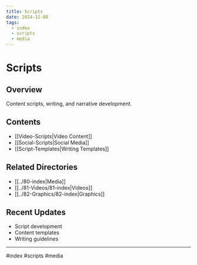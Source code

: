 ```yaml
---
title: Scripts
date: 2024-12-08
tags:
  - index
  - scripts
  - media
---
```


# Scripts

## Overview
Content scripts, writing, and narrative development.

## Contents
- [[Video-Scripts|Video Content]]
- [[Social-Scripts|Social Media]]
- [[Script-Templates|Writing Templates]]

## Related Directories
- [[../80-index|Media]]
- [[../81-Videos/81-index|Videos]]
- [[../82-Graphics/82-index|Graphics]]

## Recent Updates
- Script development
- Content templates
- Writing guidelines

---

#index #scripts #media